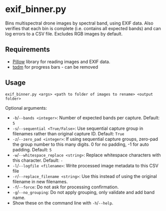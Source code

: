 # exif_binner.py 

Bins multispectral drone images by spectral band, using EXIF data. Also verifies that each bin is complete (i.e. contains all expected bands) and can log errors to a CSV file. Excludes RGB images by default.

## Requirements

- [Pillow](https://pillow.readthedocs.io/en/stable/installation.html) library for reading images and EXIF data.
- [tqdm](https://github.com/tqdm/tqdm#installation) for progress bars - can be removed

## Usage

```
exif_binner.py <args> <path to folder of images to rename> <output folder>
```

Optional arguments:

- `-b`/`--bands <integer>`: Number of expected bands per capture. Default: `5`
- `-s`/`--sequential <True/False>`: Use sequential capture group in filenames rather than original capture ID. Default: `True`
- `-z`/`--zero_pad <integer>`: If using sequential capture groups, zero-pad the group number to this many digits. 0 for no padding, -1 for auto padding. Default: `5`
- `-w`/`--whitespace_replace <string>`: Replace whitespace characters with this character. Default: `-`
- `-l`/`--logfile <filename>`: Write processed image metadata to this CSV file
- `-r`/`--replace_filename <string>`: Use this instead of using the original filename in new filenames.
- `-f`/`--force`: Do not ask for processing confirmation.
- `-g`/`--no_grouping`: Do not apply grouping, only validate and add band name.
- Show these on the command line with `-h`/`--help`.
